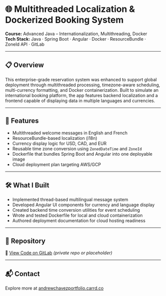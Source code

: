# 🌐 Multithreaded Localization & Dockerized Booking System

**Course:** Advanced Java – Internationalization, Multithreading, Docker  
**Tech Stack:** Java · Spring Boot · Angular · Docker · ResourceBundle · ZoneId API · GitLab

---

## 📋 Overview  
This enterprise-grade reservation system was enhanced to support global deployment through multithreaded processing, timezone-aware scheduling, multi-currency formatting, and Docker containerization. Built to simulate an international booking platform, the app features backend localization and a frontend capable of displaying data in multiple languages and currencies.

---

## 🎯 Features
- Multithreaded welcome messages in English and French
- ResourceBundle-based localization (i18n)
- Currency display logic for USD, CAD, and EUR
- Reusable time zone conversion using `ZonedDateTime` and `ZoneId`
- Dockerfile that bundles Spring Boot and Angular into one deployable image
- Cloud deployment plan targeting AWS/GCP

---

## 🛠️ What I Built
- Implemented thread-based multilingual message system
- Developed Angular UI components for currency and language display
- Created backend time conversion utilities for event scheduling
- Wrote and tested Dockerfile for local and cloud containerization
- Authored deployment documentation for cloud hosting readiness

---

## 📂 Repository  
🔗 [View Code on GitLab](#) *(private repo or placeholder)*

---

## 📬 Contact  
Explore more at [andrewchavezportfolio.carrd.co](https://andrewchavezportfolio.carrd.co)
